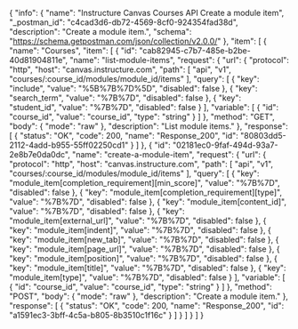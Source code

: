 {
  "info": {
    "name": "Instructure Canvas Courses API Create a module item",
    "_postman_id": "c4cad3d6-db72-4569-8cf0-924354fad38d",
    "description": "Create a module item.",
    "schema": "https://schema.getpostman.com/json/collection/v2.0.0/"
  },
  "item": [
    {
      "name": "Courses",
      "item": [
        {
          "id": "cab82945-c7b7-485e-b2be-40d81904811e",
          "name": "list-module-items",
          "request": {
            "url": {
              "protocol": "http",
              "host": "canvas.instructure.com",
              "path": [
                "api",
                "v1",
                "courses/:course_id/modules/module_id/items"
              ],
              "query": [
                {
                  "key": "include",
                  "value": "%5B%7B%7D%5D",
                  "disabled": false
                },
                {
                  "key": "search_term",
                  "value": "%7B%7D",
                  "disabled": false
                },
                {
                  "key": "student_id",
                  "value": "%7B%7D",
                  "disabled": false
                }
              ],
              "variable": [
                {
                  "id": "course_id",
                  "value": "course_id",
                  "type": "string"
                }
              ]
            },
            "method": "GET",
            "body": {
              "mode": "raw"
            },
            "description": "List module items."
          },
          "response": [
            {
              "status": "OK",
              "code": 200,
              "name": "Response_200",
              "id": "80803dd5-2112-4add-b955-55ff02250cd1"
            }
          ]
        },
        {
          "id": "02181ec0-9faf-494d-93a7-2e8b7e0da0dc",
          "name": "create-a-module-item",
          "request": {
            "url": {
              "protocol": "http",
              "host": "canvas.instructure.com",
              "path": [
                "api",
                "v1",
                "courses/:course_id/modules/module_id/items"
              ],
              "query": [
                {
                  "key": "module_item[completion_requirement][min_score]",
                  "value": "%7B%7D",
                  "disabled": false
                },
                {
                  "key": "module_item[completion_requirement][type]",
                  "value": "%7B%7D",
                  "disabled": false
                },
                {
                  "key": "module_item[content_id]",
                  "value": "%7B%7D",
                  "disabled": false
                },
                {
                  "key": "module_item[external_url]",
                  "value": "%7B%7D",
                  "disabled": false
                },
                {
                  "key": "module_item[indent]",
                  "value": "%7B%7D",
                  "disabled": false
                },
                {
                  "key": "module_item[new_tab]",
                  "value": "%7B%7D",
                  "disabled": false
                },
                {
                  "key": "module_item[page_url]",
                  "value": "%7B%7D",
                  "disabled": false
                },
                {
                  "key": "module_item[position]",
                  "value": "%7B%7D",
                  "disabled": false
                },
                {
                  "key": "module_item[title]",
                  "value": "%7B%7D",
                  "disabled": false
                },
                {
                  "key": "module_item[type]",
                  "value": "%7B%7D",
                  "disabled": false
                }
              ],
              "variable": [
                {
                  "id": "course_id",
                  "value": "course_id",
                  "type": "string"
                }
              ]
            },
            "method": "POST",
            "body": {
              "mode": "raw"
            },
            "description": "Create a module item."
          },
          "response": [
            {
              "status": "OK",
              "code": 200,
              "name": "Response_200",
              "id": "a1591ec3-3bff-4c5a-b805-8b3510c1f16c"
            }
          ]
        }
      ]
    }
  ]
}